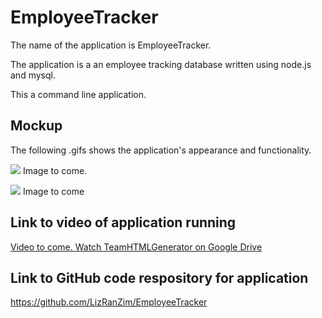 # EmployeeTracker

The name of the application is EmployeeTracker.

The application is a an employee tracking database written using node.js and mysql. 

This a command line application.

## Mockup

The following .gifs shows the application's appearance and functionality.

<img src="TK"> Image to come.

<img src="TK"> Image to come

## Link to video of application running

<a href="TK"> Video to come.
Watch TeamHTMLGenerator on Google Drive</a>

## Link to GitHub code respository for application

<a href="https://github.com/LizRanZim/EmployeeTracker">
https://github.com/LizRanZim/EmployeeTracker</a>
